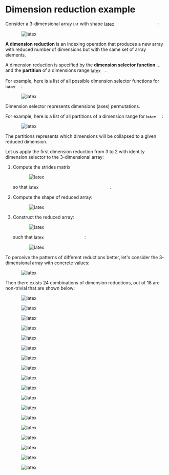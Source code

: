 <!--watch-latex-md

This document is processed by watch_latex_md.py program, see

  https://github.com/Quansight/pearu-sandbox/latex_in_markdown/

You can edit this document as you wish. You can also edit the LaTeX
data in img elements, but only the content of `latex-data`:

  1. To automatically update the LaTeX rendering in img element, edit
     the file while watch_latex_md.py is running.

  2. Never change the beginning (`<img latex-data="...`) and the end
     (`...alt="latex">`) parts of the LaTeX img elements as these are
     used by the watch_latex_md.py script.

  3. Changes to other parts of the LaTeX img elements will be
     overwritten.

Enjoy LaTeXing!

watch-latex-md:no-force-rerender
-->

# Dimension reduction example

Consider a 3-dimensional array
<img data-latex="$A$" src=".images/68abca2748084d89c9d6d9bb958e7960.svg"  width="16.934px" height="11.764px" style="display:inline;" alt="latex">
with shape
<img data-latex="$(d_0=3, d_1=2, d_2=4)$" src=".images/2fb23541e494b9ecae2d8330477a1f5e.svg"  valign="-4.289px" width="166.48px" height="17.186px" style="display:inline;" alt="latex">:

<img data-latex="
\begin{tikzpicture}
%\def\xs{5} %shift in x direction
%\def\ys{2} %shift in y direction
% shape
\def\di{3}
\def\dj{2}  % y, max is 4
\def\dk{4}  % x
% scales
\def\sj{1.5}
\def\sk{1.5}
\tikzmath{\xs = \dk*\sk;}
\tikzmath{\ys = (\dj-0.5)*\sj;}
%stride
\tikzmath{int \shape0; \shape0 = \di;}
\tikzmath{int \shape1; \shape1 = \dj;}
\tikzmath{int \shape2; \shape2 = \dk;}
\tikzmath{int \stride0; \stride0 = \shape1*\shape2;}
\tikzmath{int \stride1; \stride1 = \shape2;}
\tikzmath{int \stride2; \stride2 = 1;}
\foreach \ri in {1,2,...,\di}
{
  \tikzmath{int \i; \i = \di - \ri + 1;}
  \tikzmath{\x0 = (\i-1)*\xs;}
  \tikzmath{\y0 = -(\i-1)*\ys;}
  \tikzmath{\x1 = \x0 + \sk*\dk;}
  \tikzmath{\y1 = \y0 - \sj*\dj;}
  \fill[white] (\x0-0.2*\sk, \y0) rectangle (\x1+0.2*\sk, \y1);
  \draw[thick] (\x0-0.2*\sk, \y0) rectangle (\x1+0.2*\sk, \y1);
  \foreach \j in {1,...,\dj}
  {
    \foreach \k in {1,...,\dk}
    {
      \tikzmath{\x = (\k-1+0.5)*\sk+\x0;}
      \tikzmath{\y = -(\j-1+0.5)*\sj+\y0;}
      \tikzmath{int \i0; \i0 = \i - 1;}
      \tikzmath{int \i1; \i1 = \j - 1;}
      \tikzmath{int \i2; \i2 = \k - 1;}
      \tikzmath{int \p; \p = \stride0*\i0 + \stride1*\i1 + \stride2*\i2;}
      \draw (\x, \y) node {\inlinemath{A_{\i0, \i1, \i2}^{(\p)}}};
    }
  }
}
\draw [dashed,gray](\sk*\dk+0.2*\sk, 0) -- (\sk*\dk+0.2*\sk+\di*\xs-\xs, - \di*\ys + \ys);
\draw [dashed,gray](\sk*\dk+0.2*\sk, -\sj*\dj) -- (\sk*\dk+0.2*\sk+\di*\xs-\xs, - \di*\ys + \ys - \sj*\dj);
\draw [dashed,gray](-0.2*\sk, -\sj*\dj) -- (-0.2*\sk+\di*\xs-\xs, - \di*\ys + \ys - \sj*\dj);
\end{tikzpicture}
" src=".images/9179ea86615298c8b81196f6d29a8a10.svg"  style="display:block;margin-left:50px;margin-right:auto;padding:0px" alt="latex">


**A dimension reduction** is an indexing operation that produces a new array with reduced number of dimensions but with the same set of array elements. 

A dimension reduction is specified by the **dimension selector function**
<img data-latex="$\kappa$" src=".images/2a6a442d0aebe6707c9c7cb2729342fa.svg"  width="14.001px" height="7.412px" style="display:inline;" alt="latex">
and the **partition** of a dimensions range 
 <img data-latex="$[0, N)$" src=".images/9a7315803e42828f64a3a1d57520793f.svg"  valign="-4.289px" width="45.435px" height="17.186px" style="display:inline;" alt="latex">.

For example, here is a list of all possible dimension selector functions for 
 <img data-latex="$N=3$" src=".images/fcdd39dfa46d3107c8205b2b09edc240.svg"  width="49.446px" height="11.764px" style="display:inline;" alt="latex">:

<img data-latex="
$$
\begin{aligned}
\kappa &= \{(0, 0), (1, 1), (2, 2)\}&&\text{--- identity}\\
\kappa &= \{(0, 0), (1, 2), (2, 1)\}&&\text{--- swap last dimensions}\\
\kappa &= \{(0, 1), (1, 0), (2, 2)\}&&\text{--- swap first dimensions}\\
\kappa &= \{(0, 2), (1, 1), (2, 0)\}&&\text{--- swap first and last dimensions}\\
\kappa &= \{(0, 1), (1, 2), (2, 0)\}&&\text{--- roll dimensions right}\\
\kappa &= \{(0, 2), (1, 0), (2, 1)\}&&\text{--- roll dimensions left}
\end{aligned}
$$
" src=".images/a3acd52808e2d4e68c4a557ed044db0f.svg"  style="display:block;margin-left:50px;margin-right:auto;padding:0px" alt="latex">

Dimension selector represents dimensions (axes) permutations.

For example, here is a list of all partitions of a dimension range for 
 <img data-latex="$N=3$" src=".images/fcdd39dfa46d3107c8205b2b09edc240.svg"  width="49.446px" height="11.764px" style="display:inline;" alt="latex">:

<img data-latex="
$$\begin{aligned}\\
[0, 3) &= \{0\} \cup \{1, 2\} &&\text{--- reduction from 3 to 2}\\
[0, 3) &= \{0, 1\} \cup  \{2\} &&\text{--- reduction from 3 to 2}\\
[0, 3) &= \{0, 1, 2\} &&\text{--- reduction from 3 to 1}\\
[0, 3) &= \{0\} \cup \{1\} \cup \{2\} &&\text{--- trivial reduction from 3 to 3}
\end{aligned}
$$
" src=".images/49d1310fabc1e55716a477080c7e9b37.svg"  style="display:block;margin-left:50px;margin-right:auto;padding:0px" alt="latex">

The partitions represents which dimensions will be collapsed to a
given reduced dimension.


Let us apply the first dimension reduction from 3 to 2 with identity dimension selector to the 3-dimensional array:

1. Compute the strides matrix

   <img data-latex="
$$
S =
\begin{bmatrix}
1 & 0 & 0\\
0 & d_2 & 1
\end{bmatrix} =
\begin{bmatrix}
1 & 0 & 0\\
0 & 4 & 1
\end{bmatrix}
$$
" src=".images/993954b520e7196bf5bd8770061778f8.svg"  style="display:block;margin-left:50px;margin-right:auto;padding:0px" alt="latex">

   so that 
   <img data-latex="$ (j_0, j_1) = S (i_0, i_1, i_2) = (i_0, 4 i_1 + i_2) $" src=".images/7e6f86382ad14da13f3283436ffb097e.svg"  valign="-4.289px" width="253.564px" height="17.186px" style="display:inline;" alt="latex">.
   
2. Compute the shape of reduced array:

    <img data-latex="
$$
(d'_0, d'_1) = (d_0, d_1 d_2) = (3, 8)
    $$
" src=".images/7bc9fba59a49b15b8f5f273699989e71.svg"  style="display:block;margin-left:50px;margin-right:auto;padding:0px" alt="latex">

3. Construct the reduced array:

    <img data-latex="
$$
A'[j_0, j_1] =
\begin{bmatrix}
A'_{0, 0} & A'_{0, 1} & A'_{0, 2} & A'_{0, 3} & A'_{0, 4} & A'_{0, 5} & A'_{0, 6} & A'_{0, 7}\\
A'_{1, 0} & A'_{1, 1} & A'_{1, 2} & A'_{1, 3} & A'_{1, 4} & A'_{1, 5} & A'_{1, 6} & A'_{1, 7}\\
A'_{2, 0} & A'_{2, 1} & A'_{2, 2} & A'_{2, 3} & A'_{2, 4} & A'_{2, 5} & A'_{2, 6} & A'_{2, 7}
\end{bmatrix}
$$
" src=".images/86a4736f37572f2b7345c7a4b2401010.svg"  style="display:block;margin-left:50px;margin-right:auto;padding:0px" alt="latex">

    such that 
<img data-latex="$A'[j_0, j_1] = A[i_0, i_1, i_2]$" src=".images/0f38e5a4ac5ac566ef00fcb054226bb6.svg"  valign="-4.289px" width="158.113px" height="17.186px" style="display:inline;" alt="latex">:

    <img data-latex="
$$
    A' = 
\begin{bmatrix}
A_{0,0,0}^{(0)} & A_{0,0,1}^{(1)} & A_{0,0,2}^{(2)} & A_{0,0,3}^{(3)} &
A_{0,1,0}^{(4)} & A_{0,1,1}^{(5)} & A_{0,1,2}^{(6)} & A_{0,1,3}^{(7)}\\
A_{1,0,0}^{(8)} & A_{1,0,1}^{(9)} & A_{1,0,2}^{(10)} & A_{1,0,3}^{(11)} &
A_{1,1,0}^{(12)} & A_{1,1,1}^{(13)} & A_{1,1,2}^{(14)} & A_{1,1,3}^{(15)}\\
A_{2,0,0}^{(16)} & A_{2,0,1}^{(17)} & A_{2,0,2}^{(18)} & A_{2,0,3}^{(19)} &
A_{2,1,0}^{(20)} & A_{2,1,1}^{(21)} & A_{2,1,2}^{(22)} & A_{2,1,3}^{(23)}
\end{bmatrix}
    $$
" src=".images/016dab35e59afe6260e49004b9b4e609.svg"  style="display:block;margin-left:50px;margin-right:auto;padding:0px" alt="latex">



To perceive the patterns of different reductions better, let's
consider the 3-dimensional array with concrete values:

<img data-latex="
\begin{tikzpicture}
%\def\xs{5} %shift in x direction
%\def\ys{2} %shift in y direction
% shape
\def\di{3}
\def\dj{2}  % y, max is 4
\def\dk{4}  % x
% scales
\def\sj{1.5}
\def\sk{1.5}
\tikzmath{\xs = \dk*\sk;}
\tikzmath{\ys = (\dj-0.5)*\sj;}
%stride
\tikzmath{int \shape0; \shape0 = \di;}
\tikzmath{int \shape1; \shape1 = \dj;}
\tikzmath{int \shape2; \shape2 = \dk;}
\tikzmath{int \stride0; \stride0 = \shape1*\shape2;}
\tikzmath{int \stride1; \stride1 = \shape2;}
\tikzmath{int \stride2; \stride2 = 1;}
\foreach \ri in {1,2,...,\di}
{
  \tikzmath{int \i; \i = \di - \ri + 1;}
  \tikzmath{\x0 = (\i-1)*\xs;}
  \tikzmath{\y0 = -(\i-1)*\ys;}
  \tikzmath{\x1 = \x0 + \sk*\dk;}
  \tikzmath{\y1 = \y0 - \sj*\dj;}
  \fill[white] (\x0-0.2*\sk, \y0) rectangle (\x1+0.2*\sk, \y1);
  \draw[thick] (\x0-0.2*\sk, \y0) rectangle (\x1+0.2*\sk, \y1);
  \foreach \j in {1,...,\dj}
  {
    \foreach \k in {1,...,\dk}
    {
      \tikzmath{\x = (\k-1+0.5)*\sk+\x0;}
      \tikzmath{\y = -(\j-1+0.5)*\sj+\y0;}
      \tikzmath{int \i0; \i0 = \i - 1;}
      \tikzmath{int \i1; \i1 = \j - 1;}
      \tikzmath{int \i2; \i2 = \k - 1;}
      \tikzmath{int \p; \p = 1 + \stride0*\i0 + \stride1*\i1 + \stride2*\i2;}
      \draw (\x, \y) node {\inlinemath{\p}};
    }
  }
}
\draw [dashed,gray](\sk*\dk+0.2*\sk, 0) -- (\sk*\dk+0.2*\sk+\di*\xs-\xs, - \di*\ys + \ys);
\draw [dashed,gray](\sk*\dk+0.2*\sk, -\sj*\dj) -- (\sk*\dk+0.2*\sk+\di*\xs-\xs, - \di*\ys + \ys - \sj*\dj);
\draw [dashed,gray](-0.2*\sk, -\sj*\dj) -- (-0.2*\sk+\di*\xs-\xs, - \di*\ys + \ys - \sj*\dj);
\end{tikzpicture}
" src=".images/a443473cc52d07583a1289f78b6a1b64.svg"  style="display:block;margin-left:50px;margin-right:auto;padding:0px" alt="latex">

Then there exists 24 combinations of dimension reductions, out of 18
are non-trivial that are shown below:

<img data-latex="
\begin{equation}
\label{eq:case-0-1}
\left\{
\begin{aligned}
\kappa&=\{(0, 0), (1, 1), (2, 2)\}\\
[0, 3)&=\{0\} \cup \{1, 2\}\\
A'& = \begin{bmatrix}
1 & 2 & 3 & 4 & 5 & 6 & 7 & 8\\
9 & 10 & 11 & 12 & 13 & 14 & 15 & 16\\
17 & 18 & 19 & 20 & 21 & 22 & 23 & 24
\end{bmatrix}
\end{aligned}
\right.
\end{equation}
" src=".images/e3c752aa38ed837a951544de3b6a0a82.svg"  style="display:block;margin-left:50px;margin-right:auto;padding:0px" id="eq:case-0-1" alt="latex">

<img data-latex="
\begin{equation}
\label{eq:case-0-2}
\left\{
\begin{aligned}
\kappa&=\{(0, 0), (1, 1), (2, 2)\}\\
[0, 3)&=\{0, 1\} \cup \{2\}\\
A'& = \begin{bmatrix}
1 & 2 & 3 & 4\\
5 & 6 & 7 & 8\\
9 & 10 & 11 & 12\\
13 & 14 & 15 & 16\\
17 & 18 & 19 & 20\\
21 & 22 & 23 & 24
\end{bmatrix}
\end{aligned}
\right.
\end{equation}
" src=".images/dbcd43ccb2e8f74eb89ce3dec2d6ca81.svg"  style="display:block;margin-left:50px;margin-right:auto;padding:0px" id="eq:case-0-2" alt="latex">

<img data-latex="
\begin{equation}
\label{eq:case-0-3}
\left\{
\begin{aligned}
\kappa&=\{(0, 0), (1, 1), (2, 2)\}\\
[0, 3)&=\{0, 1, 2\}\\
A'& = \begin{bmatrix}
1 & 2 & 3 & 4 & 5 & 6 & 7 & \ldots & 23 & 24
\end{bmatrix}
\end{aligned}
\right.
\end{equation}
" src=".images/673b33e651591c91debed1146b179a33.svg"  style="display:block;margin-left:50px;margin-right:auto;padding:0px" id="eq:case-0-3" alt="latex">

<img data-latex="
\begin{equation}
\label{eq:case-1-1}
\left\{
\begin{aligned}
\kappa&=\{(0, 0), (1, 2), (2, 1)\}\\
[0, 3)&=\{0\} \cup \{1, 2\}\\
A'& = \begin{bmatrix}
1 & 5 & 2 & 6 & 3 & 7 & 4 & 8\\
9 & 13 & 10 & 14 & 11 & 15 & 12 & 16\\
17 & 21 & 18 & 22 & 19 & 23 & 20 & 24
\end{bmatrix}
\end{aligned}
\right.
\end{equation}
" src=".images/ef8ba9838358f7b977f815045eb9f116.svg"  style="display:block;margin-left:50px;margin-right:auto;padding:0px" id="eq:case-1-1" alt="latex">

<img data-latex="
\begin{equation}
\label{eq:case-1-2}
\left\{
\begin{aligned}
\kappa&=\{(0, 0), (1, 2), (2, 1)\}\\
[0, 3)&=\{0, 1\} \cup \{2\}\\
A'& = \begin{bmatrix}
1 & 5\\
2 & 6\\
3 & 7\\
4 & 8\\
9 & 13\\
10 & 14\\
11 & 15\\
12 & 16\\
17 & 21\\
18 & 22\\
19 & 23\\
20 & 24
\end{bmatrix}
\end{aligned}
\right.
\end{equation}
" src=".images/c3d857e133819430c7db6a412f035d03.svg"  style="display:block;margin-left:50px;margin-right:auto;padding:0px" id="eq:case-1-2" alt="latex">

<img data-latex="
\begin{equation}
\label{eq:case-1-3}
\left\{
\begin{aligned}
\kappa&=\{(0, 0), (1, 2), (2, 1)\}\\
[0, 3)&=\{0, 1, 2\}\\
A'& = \begin{bmatrix}
1 & 5 & 2 & 6 & 3 & 7 & 4 & \ldots & 20 & 24
\end{bmatrix}
\end{aligned}
\right.
\end{equation}
" src=".images/1839072f9c50743c8ca9c7160b4e3e54.svg"  style="display:block;margin-left:50px;margin-right:auto;padding:0px" id="eq:case-1-3" alt="latex">

<img data-latex="
\begin{equation}
\label{eq:case-2-1}
\left\{
\begin{aligned}
\kappa&=\{(0, 1), (1, 0), (2, 2)\}\\
[0, 3)&=\{0\} \cup \{1, 2\}\\
A'& = \begin{bmatrix}
1 & 2 & 3 & 4 & 9 & 10 & 11 & \ldots & 19 & 20\\
5 & 6 & 7 & 8 & 13 & 14 & 15 & \ldots & 23 & 24
\end{bmatrix}
\end{aligned}
\right.
\end{equation}
" src=".images/2d09cf8ad90a9fd730efd5e07874d314.svg"  style="display:block;margin-left:50px;margin-right:auto;padding:0px" id="eq:case-2-1" alt="latex">

<img data-latex="
\begin{equation}
\label{eq:case-2-2}
\left\{
\begin{aligned}
\kappa&=\{(0, 1), (1, 0), (2, 2)\}\\
[0, 3)&=\{0, 1\} \cup \{2\}\\
A'& = \begin{bmatrix}
1 & 2 & 3 & 4\\
9 & 10 & 11 & 12\\
17 & 18 & 19 & 20\\
5 & 6 & 7 & 8\\
13 & 14 & 15 & 16\\
21 & 22 & 23 & 24
\end{bmatrix}
\end{aligned}
\right.
\end{equation}
" src=".images/ed10dcf7176de691472a0d31463f9df4.svg"  style="display:block;margin-left:50px;margin-right:auto;padding:0px" id="eq:case-2-2" alt="latex">

<img data-latex="
\begin{equation}
\label{eq:case-2-3}
\left\{
\begin{aligned}
\kappa&=\{(0, 1), (1, 0), (2, 2)\}\\
[0, 3)&=\{0, 1, 2\}\\
A'& = \begin{bmatrix}
1 & 2 & 3 & 4 & 9 & 10 & 11 & \ldots & 23 & 24
\end{bmatrix}
\end{aligned}
\right.
\end{equation}
" src=".images/92340bc52fa01a3774300c5b32bd6593.svg"  style="display:block;margin-left:50px;margin-right:auto;padding:0px" id="eq:case-2-3" alt="latex">

<img data-latex="
\begin{equation}
\label{eq:case-3-1}
\left\{
\begin{aligned}
\kappa&=\{(0, 1), (1, 2), (2, 0)\}\\
[0, 3)&=\{0\} \cup \{1, 2\}\\
A'& = \begin{bmatrix}
1 & 9 & 17 & 2 & 10 & 18 & 3 & \ldots & 12 & 20\\
5 & 13 & 21 & 6 & 14 & 22 & 7 & \ldots & 16 & 24
\end{bmatrix}
\end{aligned}
\right.
\end{equation}
" src=".images/662ff3c2e275737d80e82651522d7356.svg"  style="display:block;margin-left:50px;margin-right:auto;padding:0px" id="eq:case-3-1" alt="latex">

<img data-latex="
\begin{equation}
\label{eq:case-3-2}
\left\{
\begin{aligned}
\kappa&=\{(0, 1), (1, 2), (2, 0)\}\\
[0, 3)&=\{0, 1\} \cup \{2\}\\
A'& = \begin{bmatrix}
1 & 9 & 17\\
2 & 10 & 18\\
3 & 11 & 19\\
4 & 12 & 20\\
5 & 13 & 21\\
6 & 14 & 22\\
7 & 15 & 23\\
8 & 16 & 24
\end{bmatrix}
\end{aligned}
\right.
\end{equation}
" src=".images/794d25db494292960e6b991ab9dd3504.svg"  style="display:block;margin-left:50px;margin-right:auto;padding:0px" id="eq:case-3-2" alt="latex">

<img data-latex="
\begin{equation}
\label{eq:case-3-3}
\left\{
\begin{aligned}
\kappa&=\{(0, 1), (1, 2), (2, 0)\}\\
[0, 3)&=\{0, 1, 2\}\\
A'& = \begin{bmatrix}
1 & 9 & 17 & 2 & 10 & 18 & 3 & \ldots & 16 & 24
\end{bmatrix}
\end{aligned}
\right.
\end{equation}
" src=".images/ca8b98177a14fb1d8ba5a0232c7219c8.svg"  style="display:block;margin-left:50px;margin-right:auto;padding:0px" id="eq:case-3-3" alt="latex">

<img data-latex="
\begin{equation}
\label{eq:case-4-1}
\left\{
\begin{aligned}
\kappa&=\{(0, 2), (1, 0), (2, 1)\}\\
[0, 3)&=\{0\} \cup \{1, 2\}\\
A'& = \begin{bmatrix}
1 & 5 & 9 & 13 & 17 & 21\\
2 & 6 & 10 & 14 & 18 & 22\\
3 & 7 & 11 & 15 & 19 & 23\\
4 & 8 & 12 & 16 & 20 & 24
\end{bmatrix}
\end{aligned}
\right.
\end{equation}
" src=".images/2161e3f8dde9a7afbe3110c54cd89d55.svg"  style="display:block;margin-left:50px;margin-right:auto;padding:0px" id="eq:case-4-1" alt="latex">

<img data-latex="
\begin{equation}
\label{eq:case-4-2}
\left\{
\begin{aligned}
\kappa&=\{(0, 2), (1, 0), (2, 1)\}\\
[0, 3)&=\{0, 1\} \cup \{2\}\\
A'& = \begin{bmatrix}
1 & 5\\
9 & 13\\
17 & 21\\
2 & 6\\
10 & 14\\
18 & 22\\
3 & 7\\
11 & 15\\
19 & 23\\
4 & 8\\
12 & 16\\
20 & 24
\end{bmatrix}
\end{aligned}
\right.
\end{equation}
" src=".images/2aac99e687c0dc455e6ee2058fb98c77.svg"  style="display:block;margin-left:50px;margin-right:auto;padding:0px" id="eq:case-4-2" alt="latex">

<img data-latex="
\begin{equation}
\label{eq:case-4-3}
\left\{
\begin{aligned}
\kappa&=\{(0, 2), (1, 0), (2, 1)\}\\
[0, 3)&=\{0, 1, 2\}\\
A'& = \begin{bmatrix}
1 & 5 & 9 & 13 & 17 & 21 & 2 & \ldots & 20 & 24
\end{bmatrix}
\end{aligned}
\right.
\end{equation}
" src=".images/c458e2e9d22673c502451d851b7a04fb.svg"  style="display:block;margin-left:50px;margin-right:auto;padding:0px" id="eq:case-4-3" alt="latex">

<img data-latex="
\begin{equation}
\label{eq:case-5-1}
\left\{
\begin{aligned}
\kappa&=\{(0, 2), (1, 1), (2, 0)\}\\
[0, 3)&=\{0\} \cup \{1, 2\}\\
A'& = \begin{bmatrix}
1 & 9 & 17 & 5 & 13 & 21\\
2 & 10 & 18 & 6 & 14 & 22\\
3 & 11 & 19 & 7 & 15 & 23\\
4 & 12 & 20 & 8 & 16 & 24
\end{bmatrix}
\end{aligned}
\right.
\end{equation}
" src=".images/311e4368a3f24c4e95abfebd2d31c60a.svg"  style="display:block;margin-left:50px;margin-right:auto;padding:0px" id="eq:case-5-1" alt="latex">

<img data-latex="
\begin{equation}
\label{eq:case-5-2}
\left\{
\begin{aligned}
\kappa&=\{(0, 2), (1, 1), (2, 0)\}\\
[0, 3)&=\{0, 1\} \cup \{2\}\\
A'& = \begin{bmatrix}
1 & 9 & 17\\
5 & 13 & 21\\
2 & 10 & 18\\
6 & 14 & 22\\
3 & 11 & 19\\
7 & 15 & 23\\
4 & 12 & 20\\
8 & 16 & 24
\end{bmatrix}
\end{aligned}
\right.
\end{equation}
" src=".images/07eacdc140219305ffb934de2e8840a8.svg"  style="display:block;margin-left:50px;margin-right:auto;padding:0px" id="eq:case-5-2" alt="latex">

<img data-latex="
\begin{equation}
\label{eq:case-5-3}
\left\{
\begin{aligned}
\kappa&=\{(0, 2), (1, 1), (2, 0)\}\\
[0, 3)&=\{0, 1, 2\}\\
A'& = \begin{bmatrix}
1 & 9 & 17 & 5 & 13 & 21 & 2 & \ldots & 16 & 24
\end{bmatrix}
\end{aligned}
\right.
\end{equation}
" src=".images/57d2b99b971010ddcc2349d83061bab9.svg"  style="display:block;margin-left:50px;margin-right:auto;padding:0px" id="eq:case-5-3" alt="latex">





<!--EOF-->
